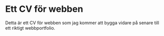 # Ett CV för webben

Detta är ett CV för webben som jag kommer att bygga vidare på senare till ett riktigt webbportfolio.

